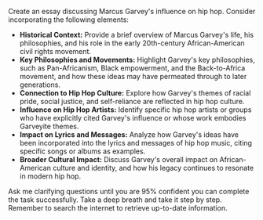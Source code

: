 Create an essay discussing Marcus Garvey's influence on hip hop. Consider incorporating the following elements:

- **Historical Context:** Provide a brief overview of Marcus Garvey's life, his philosophies, and his role in the early 20th-century African-American civil rights movement.
- **Key Philosophies and Movements:** Highlight Garvey's key philosophies, such as Pan-Africanism, Black empowerment, and the Back-to-Africa movement, and how these ideas may have permeated through to later generations.
- **Connection to Hip Hop Culture:** Explore how Garvey's themes of racial pride, social justice, and self-reliance are reflected in hip hop culture.
- **Influence on Hip Hop Artists:** Identify specific hip hop artists or groups who have explicitly cited Garvey's influence or whose work embodies Garveyite themes.
- **Impact on Lyrics and Messages:** Analyze how Garvey's ideas have been incorporated into the lyrics and messages of hip hop music, citing specific songs or albums as examples.
- **Broader Cultural Impact:** Discuss Garvey's overall impact on African-American culture and identity, and how his legacy continues to resonate in modern hip hop.

Ask me clarifying questions until you are 95% confident you can complete the task successfully. Take a deep breath and take it step by step. Remember to search the internet to retrieve up-to-date information.